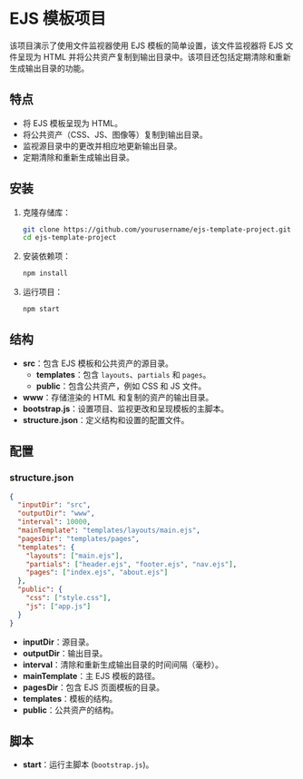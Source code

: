 
# EJS 模板项目

该项目演示了使用文件监视器使用 EJS 模板的简单设置，该文件监视器将 EJS 文件呈现为 HTML 并将公共资产复制到输出目录中。该项目还包括定期清除和重新生成输出目录的功能。

## 特点

- 将 EJS 模板呈现为 HTML。
- 将公共资产（CSS、JS、图像等）复制到输出目录。
- 监视源目录中的更改并相应地更新输出目录。
- 定期清除和重新生成输出目录。

## 安装

1. 克隆存储库：

   ```bash
   git clone https://github.com/yourusername/ejs-template-project.git
   cd ejs-template-project
   ```

2. 安装依赖项：

   ```bash
   npm install
   ```

3. 运行项目：

   ```bash
   npm start
   ```

## 结构

- **src**：包含 EJS 模板和公共资产的源目录。
  - **templates**：包含 `layouts`、`partials` 和 `pages`。
  - **public**：包含公共资产，例如 CSS 和 JS 文件。
- **www**：存储渲染的 HTML 和复制的资产的输出目录。
- **bootstrap.js**：设置项目、监视更改和呈现模板的主脚本。
- **structure.json**：定义结构和设置的配置文件。

## 配置

### structure.json

```json
{
  "inputDir": "src",
  "outputDir": "www",
  "interval": 10000,
  "mainTemplate": "templates/layouts/main.ejs",
  "pagesDir": "templates/pages",
  "templates": {
    "layouts": ["main.ejs"],
    "partials": ["header.ejs", "footer.ejs", "nav.ejs"],
    "pages": ["index.ejs", "about.ejs"]
  },
  "public": {
    "css": ["style.css"],
    "js": ["app.js"]
  }
}
```

- **inputDir**：源目录。
- **outputDir**：输出目录。
- **interval**：清除和重新生成输出目录的时间间隔（毫秒）。
- **mainTemplate**：主 EJS 模板的路径。
- **pagesDir**：包含 EJS 页面模板的目录。
- **templates**：模板的结构。
- **public**：公共资产的结构。

## 脚本

- **start**：运行主脚本 (`bootstrap.js`)。
